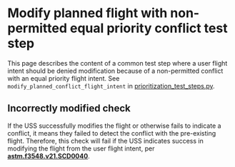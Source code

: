 # Modify planned flight with non-permitted equal priority conflict test step

This page describes the content of a common test step where a user flight intent should be denied modification because
of a non-permitted conflict with an equal priority flight intent.
See `modify_planned_conflict_flight_intent` in [prioritization_test_steps.py](prioritization_test_steps.py).

## Incorrectly modified check

If the USS successfully modifies the flight or otherwise fails to indicate a conflict, it means they failed to detect
the conflict with the pre-existing flight.
Therefore, this check will fail if the USS indicates success in modifying the flight from the user flight intent,
per **[astm.f3548.v21.SCD0040](../../requirements/astm/f3548/v21.md)**.
